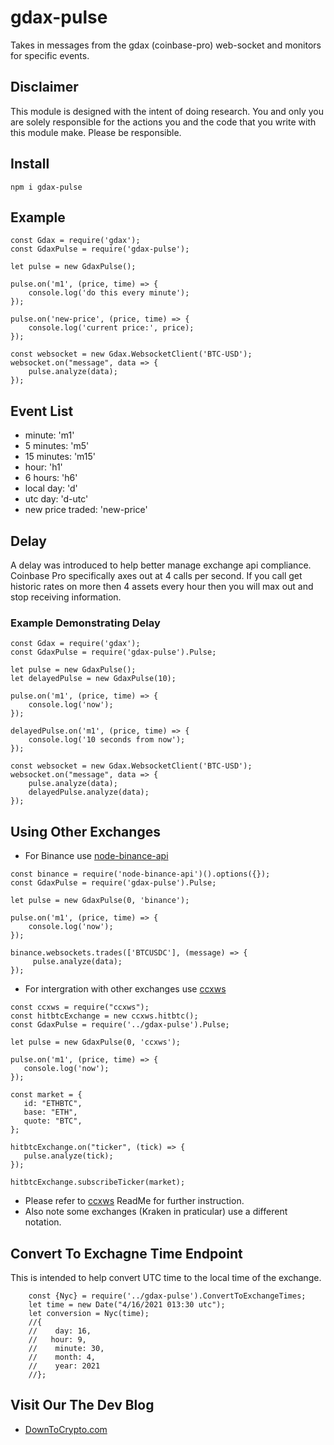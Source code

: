 # gdax-pulse

Takes in messages from the gdax (coinbase-pro) web-socket and monitors for specific events.

## Disclaimer

This module is designed with the intent of doing research. You and only you are solely responsible for the actions you and the code that you write with this module make. Please be responsible.

## Install

```
npm i gdax-pulse
```

## Example

```
const Gdax = require('gdax');
const GdaxPulse = require('gdax-pulse');

let pulse = new GdaxPulse();

pulse.on('m1', (price, time) => {
    console.log('do this every minute');
});

pulse.on('new-price', (price, time) => {
    console.log('current price:', price);
});

const websocket = new Gdax.WebsocketClient('BTC-USD');
websocket.on("message", data => {
    pulse.analyze(data);
});
```

## Event List

- minute: 'm1'
- 5 minutes: 'm5'
- 15 minutes: 'm15'
- hour: 'h1'
- 6 hours: 'h6'
- local day: 'd'
- utc day: 'd-utc'
- new price traded: 'new-price'

## Delay

A delay was introduced to help better manage exchange api compliance. Coinbase Pro specifically axes out at 4 calls per second. If you call get historic rates on more then 4 assets every hour then you will max out and stop receiving information.

### Example Demonstrating Delay

```
const Gdax = require('gdax');
const GdaxPulse = require('gdax-pulse').Pulse;

let pulse = new GdaxPulse();
let delayedPulse = new GdaxPulse(10);

pulse.on('m1', (price, time) => {
    console.log('now');
});

delayedPulse.on('m1', (price, time) => {
    console.log('10 seconds from now');
});

const websocket = new Gdax.WebsocketClient('BTC-USD');
websocket.on("message", data => {
    pulse.analyze(data);
    delayedPulse.analyze(data);
});
```

## Using Other Exchanges

- For Binance use [node-binance-api](https://github.com/jaggedsoft/node-binance-api)

```
const binance = require('node-binance-api')().options({});
const GdaxPulse = require('gdax-pulse').Pulse;

let pulse = new GdaxPulse(0, 'binance');

pulse.on('m1', (price, time) => {
    console.log('now');
});

binance.websockets.trades(['BTCUSDC'], (message) => {
     pulse.analyze(data);
});
```

- For intergration with other exchanges use [ccxws](https://github.com/altangent/ccxws)

```
const ccxws = require("ccxws");
const hitbtcExchange = new ccxws.hitbtc();
const GdaxPulse = require('../gdax-pulse').Pulse;

let pulse = new GdaxPulse(0, 'ccxws');

pulse.on('m1', (price, time) => {
   console.log('now');
});

const market = {
   id: "ETHBTC",
   base: "ETH",
   quote: "BTC",
};

hitbtcExchange.on("ticker", (tick) => {
   pulse.analyze(tick);
});

hitbtcExchange.subscribeTicker(market);
```

- Please refer to [ccxws](https://github.com/altangent/ccxws) ReadMe for further instruction.
- Also note some exchanges (Kraken in praticular) use a different notation.

## Convert To Exchagne Time Endpoint
This is intended to help convert UTC time to the local time of the exchange.
```
    const {Nyc} = require('../gdax-pulse').ConvertToExchangeTimes;
    let time = new Date("4/16/2021 013:30 utc");
    let conversion = Nyc(time);
    //{
    //    day: 16,
    //   hour: 9,
    //    minute: 30,
    //    month: 4,
    //    year: 2021
    //};
```

## Visit Our The Dev Blog

- [DownToCrypto.com](https://downtocrypto.com)
